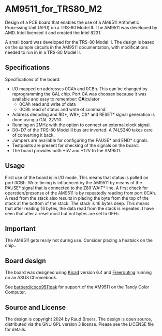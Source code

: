 # AM9511_for_TRS80_M2
Design of a PCB board that enables the use of a AM9511 Arithmetic Processing Unit (APU) on a TRS-80 Model II.
The AM9511 was developed by AMD.
Intel licensed it and created the Intel 8231.

A small board was developed for the TRS-80 Model II. The design is based on the sample circuits in the AM9511 documentation, with modifications needed to run in in a TRS-80 Model II. 

**Specifications**
-------------------------------------
Specifications of the board:
- I/O mapped on addresses 0CAh and 0CBh. This can be changed by reprogramming the GAL chip. Port CA was choosen because it was available and easy to remember: **CA**lculator
  - 0CAh  read and write of data
  - 0CBh  read of status and write of command
- Address decoding and RD*, WR*, CS* and RESET* signal generation is done using a GAL 22V10.
- Running on 2MHz with the option to connect an external clock signal.
- D0~D7 of the TRS-80 Model II bus are inverted. A 74LS240 takes care of converting it back.
- Jumpers are available for configuring the PAUSE* and END* signals.
- Testpoints are present for checking of the signals on the board.
- The board provides both +5V and +12V to the AM9511.

**Usage**
--------------------------------------
First use of the board is in I/O mode. This means that status is polled on port 0CBh. Write timing is influenced by the AM9511 by means of the PAUSE* signal that is connected to the Z80 WAIT* line.
A first check for operation/presense of the AM9511 is by repeatedly reading from port 0CAh. A read from the stack also results in placing the byte from the top of the stack at the bottom of the stack. The stack is 16 bytes deep.
This means that after reading 16 bytes, the data read from the stack is repeated. I have seen that after a reset most but not bytes are set to 0FFh.

**Important**
--------------------------------------
The AM9511 gets really hot during use. Consider placing a heatsick on the chip..

**Board design**
--------------------------------------
The board was designed using [Kicad](https://www.kicad.org/) version 6.4 and [Freerouting](https://github.com/freerouting/freerouting/) running on an ASUS Chromebook.

See [barberd/coco9511pak](https://github.com/barberd/coco9511pak) for support of the AM9511 on the Tandy Color Computer.


**Source and License**
-------------------------------------
The design is copyright 2024 by Ruud Broers. The design is open source, distributed via the GNU GPL version 3 license. Please see the LICENSE file for details.
